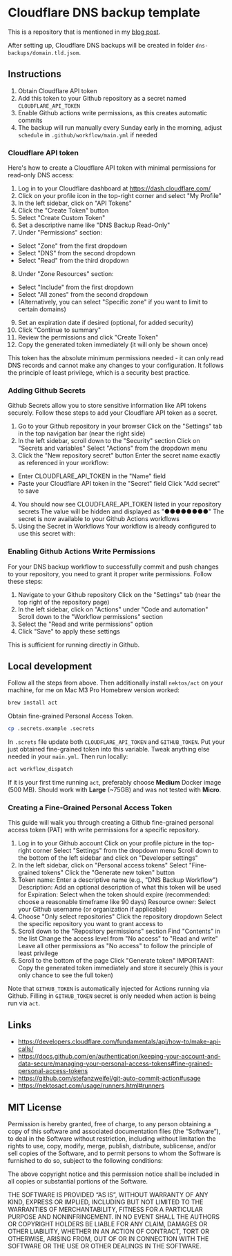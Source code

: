 # Cloudflare DNS backup template

This is a repository that is mentioned in my
[blog post](https://peterbabic.dev/blog/cloudflare-dns-backup-action/).

After setting up, Cloudflare DNS backups will be created in folder
`dns-backups/domain.tld.jsom`.

## Instructions

1. Obtain Cloudflare API token
1. Add this token to your Github repository as a secret named
   `CLOUDFLARE_API_TOKEN`
1. Enable Github actions write permissions, as this creates automatic commits
1. The backup will run manually every Sunday early in the morning, adjust
   `schedule` in `.github/workflow/main.yml` if needed

### Cloudflare API token

Here's how to create a Cloudflare API token with minimal permissions for
read-only DNS access:

1. Log in to your Cloudflare dashboard at https://dash.cloudflare.com/
2. Click on your profile icon in the top-right corner and select "My Profile"
3. In the left sidebar, click on "API Tokens"
4. Click the "Create Token" button
5. Select "Create Custom Token"
6. Set a descriptive name like "DNS Backup Read-Only"
7. Under "Permissions" section:

- Select "Zone" from the first dropdown
- Select "DNS" from the second dropdown
- Select "Read" from the third dropdown

8. Under "Zone Resources" section:

- Select "Include" from the first dropdown
- Select "All zones" from the second dropdown
- (Alternatively, you can select "Specific zone" if you want to limit to certain
  domains)

9. Set an expiration date if desired (optional, for added security)
10. Click "Continue to summary"
11. Review the permissions and click "Create Token"
12. Copy the generated token immediately (it will only be shown once)

This token has the absolute minimum permissions needed - it can only read DNS
records and cannot make any changes to your configuration. It follows the
principle of least privilege, which is a security best practice.

### Adding Github Secrets

Github Secrets allow you to store sensitive information like API tokens
securely. Follow these steps to add your Cloudflare API token as a secret.

1. Go to your Github repository in your browser Click on the "Settings" tab in
   the top navigation bar (near the right side)
2. In the left sidebar, scroll down to the "Security" section Click on "Secrets
   and variables" Select "Actions" from the dropdown menu
3. Click the "New repository secret" button Enter the secret name exactly as
   referenced in your workflow:

- Enter CLOUDFLARE_API_TOKEN in the "Name" field
- Paste your Cloudflare API token in the "Secret" field Click "Add secret" to
  save

4. You should now see CLOUDFLARE_API_TOKEN listed in your repository secrets The
   value will be hidden and displayed as "●●●●●●●●" The secret is now available
   to your Github Actions workflows
5. Using the Secret in Workflows Your workflow is already configured to use this
   secret with:

### Enabling Github Actions Write Permissions

For your DNS backup workflow to successfully commit and push changes to your
repository, you need to grant it proper write permissions. Follow these steps:

1. Navigate to your Github repository Click on the "Settings" tab (near the top
   right of the repository page)
1. In the left sidebar, click on "Actions" under "Code and automation" Scroll
   down to the "Workflow permissions" section
1. Select the "Read and write permissions" option
1. Click "Save" to apply these settings

This is sufficient for running directly in Github.

## Local development

Follow all the steps from above. Then additionally install `nektos/act` on your
machine, for me on Mac M3 Pro Homebrew version worked:

```bash
brew install act
```

Obtain fine-grained Personal Access Token.

```bash
cp .secrets.example .secrets
```

In `.screts` file update both `CLOUDFLARE_API_TOKEN` and `GITHUB_TOKEN`. Put
your just obtained fine-grained token into this variable. Tweak anything else
needed in your `main.yml`. Then run locally:

```bash
act workflow_dispatch
```

If it is your first time running `act`, preferably choose **Medium** Docker
image (500 MB). Should work with **Large** (~75GB) and was not tested with
**Micro**.

### Creating a Fine-Grained Personal Access Token

This guide will walk you through creating a Github fine-grained personal access
token (PAT) with write permissions for a specific repository.

1. Log in to your Github account Click on your profile picture in the top-right
   corner Select "Settings" from the dropdown menu Scroll down to the bottom of
   the left sidebar and click on "Developer settings"
2. In the left sidebar, click on "Personal access tokens" Select "Fine-grained
   tokens" Click the "Generate new token" button
3. Token name: Enter a descriptive name (e.g., "DNS Backup Workflow")
   Description: Add an optional description of what this token will be used for
   Expiration: Select when the token should expire (recommended: choose a
   reasonable timeframe like 90 days) Resource owner: Select your Github
   username (or organization if applicable)
4. Choose "Only select repositories" Click the repository dropdown Select the
   specific repository you want to grant access to
5. Scroll down to the "Repository permissions" section Find "Contents" in the
   list Change the access level from "No access" to "Read and write" Leave all
   other permissions as "No access" to follow the principle of least privilege
6. Scroll to the bottom of the page Click "Generate token" IMPORTANT: Copy the
   generated token immediately and store it securely (this is your only chance
   to see the full token)

Note that `GITHUB_TOKEN` is automatically injected for Actions running via
Github. Filling in `GITHUB_TOKEN` secret is only needed when action is being run
via `act`.

## Links

- <https://developers.cloudflare.com/fundamentals/api/how-to/make-api-calls/>
- <https://docs.github.com/en/authentication/keeping-your-account-and-data-secure/managing-your-personal-access-tokens#fine-grained-personal-access-tokens>
- <https://github.com/stefanzweifel/git-auto-commit-action#usage>
- <https://nektosact.com/usage/runners.html#runners>

## MIT License

Permission is hereby granted, free of charge, to any person obtaining a copy of
this software and associated documentation files (the “Software”), to deal in
the Software without restriction, including without limitation the rights to
use, copy, modify, merge, publish, distribute, sublicense, and/or sell copies of
the Software, and to permit persons to whom the Software is furnished to do so,
subject to the following conditions:

The above copyright notice and this permission notice shall be included in all
copies or substantial portions of the Software.

THE SOFTWARE IS PROVIDED “AS IS”, WITHOUT WARRANTY OF ANY KIND, EXPRESS OR
IMPLIED, INCLUDING BUT NOT LIMITED TO THE WARRANTIES OF MERCHANTABILITY, FITNESS
FOR A PARTICULAR PURPOSE AND NONINFRINGEMENT. IN NO EVENT SHALL THE AUTHORS OR
COPYRIGHT HOLDERS BE LIABLE FOR ANY CLAIM, DAMAGES OR OTHER LIABILITY, WHETHER
IN AN ACTION OF CONTRACT, TORT OR OTHERWISE, ARISING FROM, OUT OF OR IN
CONNECTION WITH THE SOFTWARE OR THE USE OR OTHER DEALINGS IN THE SOFTWARE.
